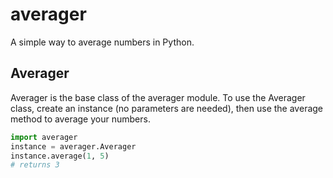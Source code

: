 # averager
A simple way to average numbers in Python.
## Averager
Averager is the base class of the averager module.  To use the Averager class, create an instance (no parameters are needed), then use the average method to average your numbers.
```python
import averager
instance = averager.Averager
instance.average(1, 5)
# returns 3
```
